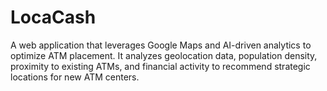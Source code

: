 # LocaCash
A web application that leverages Google Maps and AI-driven analytics to optimize ATM placement. It analyzes geolocation data, population density, proximity to existing ATMs, and financial activity to recommend strategic locations for new ATM centers.
